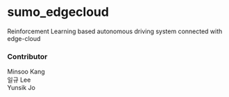 # sumo_edgecloud
Reinforcement Learning based autonomous driving system connected with edge-cloud


### Contributor
Minsoo Kang<br/>
일규 Lee<br/>
Yunsik Jo<br/>
